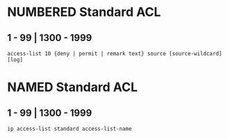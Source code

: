 # NUMBERED Standard ACL
## 1 - 99 | 1300 - 1999
```
access-list 10 {deny | permit | remark text} source [source-wildcard] [log]
```
# NAMED Standard ACL
## 1 - 99 | 1300 - 1999
```
ip access-list standard access-list-name
```
